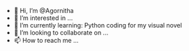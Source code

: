 - 👋 Hi, I’m @Agornitha
- 👀 I’m interested in ...
- 🌱 I’m currently learning: Python coding for my visual novel
- 💞️ I’m looking to collaborate on ...
- 📫 How to reach me ...

<!---
Agornitha/Agornitha is a ✨ special ✨ repository because its `README.md` (this file) appears on your GitHub profile.
You can click the Preview link to take a look at your changes.
--->

